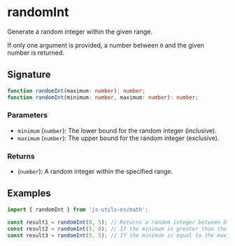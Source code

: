 # randomInt

Generate a random integer within the given range.

If only one argument is provided, a number between `0` and the given number is returned.

## Signature

```typescript
function randomInt(maximum: number): number;
function randomInt(minimum: number, maximum: number): number;
```

### Parameters

- `minimum` (`number`): The lower bound for the random integer (inclusive).
- `maximum` (`number`): The upper bound for the random integer (exclusive).

### Returns

- (`number`): A random integer within the specified range.

## Examples

```typescript twoslash
import { randomInt } from 'js-utils-es/math';

const result1 = randomInt(0, 5); // Returns a random integer between 0 and 5.
const result2 = randomInt(5, 0); // If the minimum is greater than the maximum, an error is thrown
const result3 = randomInt(5, 5); // If the minimum is equal to the maximum, an error is thrown.
```
